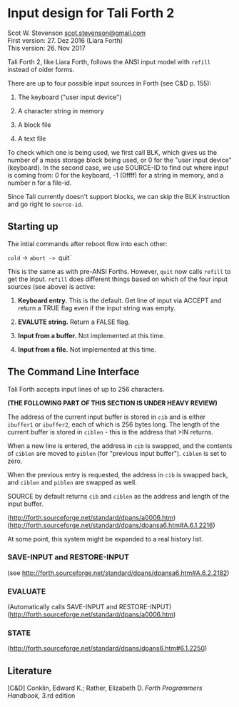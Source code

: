 # Input design for Tali Forth 2
Scot W. Stevenson <scot.stevenson@gmail.com>  
First version: 27. Dez 2016 (Liara Forth)  
This version: 26. Nov 2017  

Tali Forth 2, like Liara Forth, follows the ANSI input model with
`refill` instead of older forms. 

There are up to four possible input sources in Forth (see C&D p. 155):

1. The keyboard ("user input device")

2. A character string in memory

3. A block file

4. A text file

To check which one is being used, we first call BLK, which gives us the number
of a mass storage block being used, or 0 for the "user input device" (keyboard).
In the second case, we use SOURCE-ID to find out where input is coming from: 0
for the keyboard, -1 (0ffff) for a string in memory, and a number n for a
file-id.

Since Tali currently doesn't support blocks, we can skip the BLK instruction and
go right to `source-id`. 


## Starting up

The intial commands after reboot flow into each other: 

`cold` -> `abort -> `quit` 

This is the same as with pre-ANSI Forths. However, `quit` now calls `refill` to
get the input. `refill` does different things based on which of the four input
sources (see above) is active: 

1. **Keyboard entry.** This is the default. Get line of input via ACCEPT and
   return a TRUE flag even if the input string was empty.

2. **EVALUTE string.** Return a FALSE flag.

3. **Input from a buffer.** Not implemented at this time.

4. **Input from a file.** Not implemented at this time.


## The Command Line Interface

Tali Forth accepts input lines of up to 256 characters.

**(THE FOLLOWING PART OF THIS SECTION IS UNDER HEAVY REVIEW)**

The address of the current input buffer is stored in `cib` and is either 
`ibuffer1` or `ibuffer2`, each of which is 256 bytes long. The length of the
current buffer is stored in `ciblen` - this is the address that >IN returns. 

When a new line is entered, the address in `cib` is swapped, and the contents of
`ciblen` are moved to `piblen` (for "previous input buffer"). `ciblen` is set to
zero. 

When the previous entry is requested, the address in `cib` is swapped back, and 
`ciblen` and `piblen` are swapped as well.

SOURCE by default returns `cib` and `ciblen` as the address and length of the
input buffer. 

(http://forth.sourceforge.net/standard/dpans/a0006.htm)
(http://forth.sourceforge.net/standard/dpans/dpansa6.htm#A.6.1.2216)

At some point, this system might be expanded to a real history list.


### SAVE-INPUT and RESTORE-INPUT

(see http://forth.sourceforge.net/standard/dpans/dpansa6.htm#A.6.2.2182)



### EVALUATE

(Automatically calls SAVE-INPUT and RESTORE-INPUT)
(http://forth.sourceforge.net/standard/dpans/a0006.htm)


### STATE 

(http://forth.sourceforge.net/standard/dpans/dpans6.htm#6.1.2250)

## Literature

[C&D] Conklin, Edward K.; Rather, Elizabeth D. *Forth Programmers Handbook,*
3.rd edition

